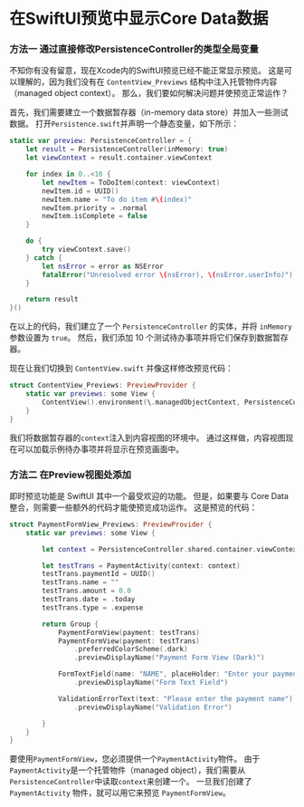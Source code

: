 # 在SwiftUI预览中显示Core Data数据

### 方法一  通过直接修改PersistenceController的类型全局变量

不知你有没有留意，现在Xcode内的SwiftUI预览已经不能正常显示预览。 这是可以理解的，因为我们没有在 `ContentView_Previews` 结构中注入托管物件内容（managed object context）。 那么，我们要如何解决问题并使预览正常运作？

首先，我们需要建立一个数据暂存器（in-memory data store）并加入一些测试数据。 打开`Persistence.swift`并声明一个静态变量，如下所示：

```swift
static var preview: PersistenceController = {
    let result = PersistenceController(inMemory: true)
    let viewContext = result.container.viewContext

    for index in 0..<10 {
        let newItem = ToDoItem(context: viewContext)
        newItem.id = UUID()
        newItem.name = "To do item #\(index)"
        newItem.priority = .normal
        newItem.isComplete = false
    }

    do {
        try viewContext.save()
    } catch {
        let nsError = error as NSError
        fatalError("Unresolved error \(nsError), \(nsError.userInfo)")
    }

    return result
}()

```

在以上的代码，我们建立了一个 `PersistenceController` 的实体，并将 `inMemory` 参数设置为 `true`。 然后，我们添加 10 个测试待办事项并将它们保存到数据暂存器。

现在让我们切换到 `ContentView.swift` 并像这样修改预览代码：

```swift
struct ContentView_Previews: PreviewProvider {
    static var previews: some View {
        ContentView().environment(\.managedObjectContext, PersistenceController.preview.container.viewContext)
    }
}

```

我们将数据暂存器的`context`注入到内容视图的环境中。 通过这样做，内容视图现在可以加载示例待办事项并将显示在预览画面中。

### 方法二 在Preview视图处添加

即时预览功能是 SwiftUI 其中一个最受欢迎的功能。 但是，如果要与 Core Data 整合，则需要一些额外的代码才能使预览成功运作。 这是预览的代码：

```swift
struct PaymentFormView_Previews: PreviewProvider {
    static var previews: some View {

        let context = PersistenceController.shared.container.viewContext

        let testTrans = PaymentActivity(context: context)
        testTrans.paymentId = UUID()
        testTrans.name = ""
        testTrans.amount = 0.0
        testTrans.date = .today
        testTrans.type = .expense

        return Group {
            PaymentFormView(payment: testTrans)
            PaymentFormView(payment: testTrans)
                .preferredColorScheme(.dark)
                .previewDisplayName("Payment Form View (Dark)")

            FormTextField(name: "NAME", placeHolder: "Enter your payment", value: .constant("")).previewLayout(.sizeThatFits)
                .previewDisplayName("Form Text Field")

            ValidationErrorText(text: "Please enter the payment name").previewLayout(.sizeThatFits)
                .previewDisplayName("Validation Error")

        }
    }
}

```

要使用`PaymentFormView`，您必须提供一个`PaymentActivity`物件。 由于`PaymentActivity`是一个托管物件（managed object），我们需要从`PersistenceController`中读取`context`来创建一个。 一旦我们创建了 `PaymentActivity` 物件，就可以用它来预览 `PaymentFormView`。
